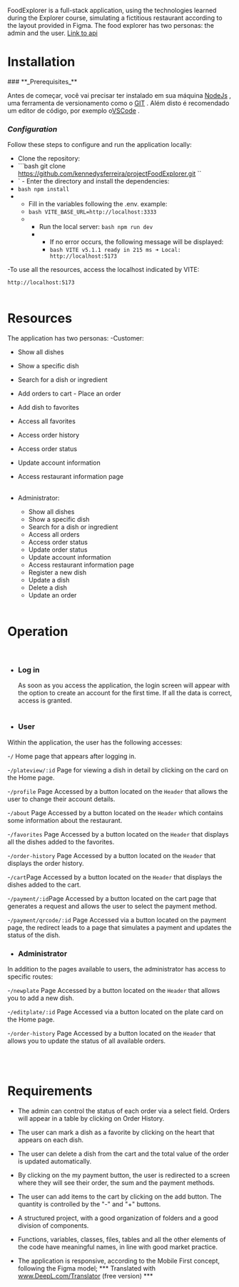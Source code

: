 

FoodExplorer is a full-stack application, using the technologies learned during the Explorer course, simulating a fictitious restaurant according to the layout provided in Figma. The food explorer has two personas: the admin and the user.
<a href="https://github.com/kennedysferreira/apiFoodExplorer">Link to api</a> 
<h1>Installation</h1>
### **_Prerequisites_**

Antes de começar, você vai precisar ter instalado em sua máquina <a target="_blank">[NodeJs](https://nodejs.org/en) </a>, uma ferramenta de versionamento como o <a target="_blank">[GIT](https://git-scm.com/) </a>. Além disto é recomendado um editor de código, por exemplo o<a target="_blank">[VSCode](https://code.visualstudio.com/) </a>.
### **_Configuration_**

Follow these steps to configure and run the application locally: 
- Clone the repository:
- ```bash git clone https://github.com/kennedysferreira/projectFoodExplorer.git ``
- ` - Enter the directory and install the dependencies:
- ```bash npm install ```
- - Fill in the variables following the .env. example:
  - ```bash VITE_BASE_URL=http://localhost:3333 ```
  - - Run the local server: ```bash npm run dev ```
    - - If no error occurs, the following message will be displayed:
      - ```bash VITE v5.1.1 ready in 215 ms ➜ Local: http://localhost:5173 ```



-To use all the resources, access the localhost indicated by VITE:

  `http://localhost:5173`
  <br/>
  <br/>

<h1 >Resources</h1>

The application has two personas:
-Customer:

  - Show all dishes
  - Show a specific dish
  - Search for a dish or ingredient
  - Add orders to cart - Place an order
  - Add dish to favorites
  - Access all favorites
  - Access order history
  - Access order status
  - Update account information
  - Access restaurant information page
    <br/>
    <br/>

- Administrator:

  - Show all dishes
  - Show a specific dish
  - Search for a dish or ingredient
  - Access all orders
  - Access order status
  - Update order status
  - Update account information
  - Access restaurant information page
  - Register a new dish
  - Update a dish
  - Delete a dish
  - Update an order
    <br/>
    <br/>

<h1 >Operation</h1>

<br/>

- ### **Log in**

  As soon as you access the application, the login screen will appear with the option to create an account for the first time. If all the data is correct, access is granted.
  <br/>
  <br/>

- ### **User**

 Within the application, the user has the following accesses:

  -`/` Home page that appears after logging in.

  -`/plateview/:id` Page for viewing a dish in detail by clicking on the card on the Home page.

  -`/profile` Page Accessed by a button located on the `Header` that allows the user to change their account details.

  -`/about` Page Accessed by a button located on the `Header` which contains some information about the restaurant.

  -`/favorites` Page Accessed by a button located on the `Header` that displays all the dishes added to the favorites.

  -`/order-history` Page Accessed by a button located on the `Header` that displays the order history.

  -`/cart`Page Accessed by a button located on the `Header` that displays the dishes added to the cart.

  -`/payment/:id`Page Accessed by a button located on the cart page that generates a request and allows the user to select the payment method.

  -`/payment/qrcode/:id` Page Accessed via a button located on the payment page, the redirect leads to a page that simulates a payment and updates the status of the dish.
  <br/>

- ### **Administrator**

 In addition to the pages available to users, the administrator has access to specific routes:

  -`/newplate` Page Accessed by a button located on the `Header` that allows you to add a new dish.

  -`/editplate/:id` Page Accessed via a button located on the plate card on the Home page.

  -`/order-history` Page Accessed by a button located on the `Header` that allows you to update the status of all available orders.

  <br/>
  <br/>

<h1 >Requirements</h1>

- The admin can control the status of each order via a select field. Orders will appear in a table by clicking on Order History.
- The user can mark a dish as a favorite by clicking on the heart that appears on each dish.
- The user can delete a dish from the cart and the total value of the order is updated automatically.
- By clicking on the my payment button, the user is redirected to a screen where they will see their order, the sum and the payment methods.
- The user can add items to the cart by clicking on the add button. The quantity is controlled by the "-" and "+" buttons.
- A structured project, with a good organization of folders and a good division of components.
- Functions, variables, classes, files, tables and all the other elements of the code have meaningful names, in line with good market practice.
- The application is responsive, according to the Mobile First concept, following the Figma model;
*** Translated with www.DeepL.com/Translator (free version) ***


  <br/>
  <br/>


